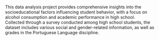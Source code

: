 This data analysis project provides comprehensive insights into the socioeducational factors influencing student behavior, with a focus on alcohol consumption and academic performance in high school.<br>
Collected through a survey conducted among high school students, the dataset includes various social and gender-related information, as well as grades in the Portuguese Language discipline.
